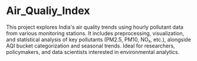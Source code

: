 # Air_Qualiy_Index
This project explores India's air quality trends using hourly pollutant data from various monitoring stations. It includes preprocessing, visualization, and statistical analysis of key pollutants (PM2.5, PM10, NO₂, etc.), alongside AQI bucket categorization and seasonal trends. Ideal for researchers, policymakers, and data scientists interested in environmental analytics.

